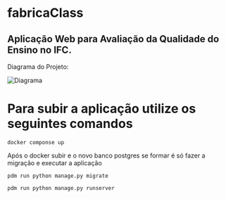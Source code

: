 # fabricaClass

## Aplicação Web para Avaliação da Qualidade do Ensino no IFC.

Diagrama do Projeto: 

![Diagrama](models.png)


# Para subir a aplicação utilize os seguintes comandos 

```shell
docker componse up 
```
Após o docker subir e o novo banco postgres se formar é só fazer a migração e executar a aplicação

```shell
pdm run python manage.py migrate
```

```shell
pdm run python manage.py runserver
```